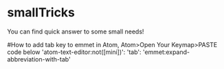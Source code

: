 # smallTricks
You can find quick answer to some small needs!

#How to add tab key to emmet in Atom,
Atom>Open Your Keymap>PASTE code below
'atom-text-editor:not([mini])':
  'tab': 'emmet:expand-abbreviation-with-tab'
